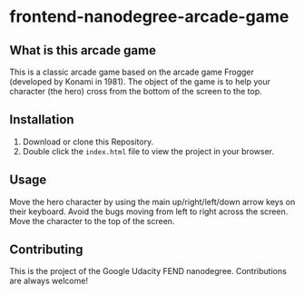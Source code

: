 # frontend-nanodegree-arcade-game

## What is this arcade game
This is a classic arcade game based on the arcade game Frogger (developed by Konami in 1981). The object of the game is to help your character (the hero) cross from the bottom of the screen to the top.

## Installation 

1. Download or clone this Repository.
2. Double click the `index.html` file to view the project in your browser.

## Usage

Move the hero character by using the main up/right/left/down arrow keys on their keyboard. Avoid the bugs moving from left to right across the screen. Move the character to the top of the screen. 

## Contributing
This is the project of the Google Udacity FEND nanodegree.
Contributions are always welcome!


